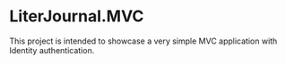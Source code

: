# LiterJournal.MVC

This project is intended to showcase a very simple MVC application with Identity authentication.
